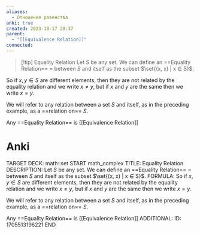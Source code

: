 ```yaml
---
aliases:
  - Отношение равенства
anki: true
created: 2023-10-17 20:37
parent:
  - "[[Equivalence Relation]]"
connected:
---
```


> [!tip] Equality Relation
Let $S$ be any set. We can define an ==Equality Relation== $=$ between $S$ and itself as the subset $\set{(x, x) | x ∈ S}$.

So if $x, y ∈ S$ are different elements, then they are not related by the equality relation and we write $x  \neq y$, but if $x$ and $y$ are the same then we write $x = y$.

We will refer to any relation between a set $S$ and itself, as in the preceding example, as a ==relation on== $S$.

Any ==Equality Relation== is [[Equivalence Relation]]

# Anki
TARGET DECK: math::set
START
math_complex
TITLE: Equality Relation
DESCRIPTION: Let $S$ be any set. We can define an ==Equality Relation== $=$ between $S$ and itself as the subset $\set{(x, x) | x ∈ S}$.
FORMULA: So if $x, y ∈ S$ are different elements, then they are not related by the equality relation and we write $x  \neq y$, but if $x$ and $y$ are the same then we write $x = y$.

We will refer to any relation between a set $S$ and itself, as in the preceding example, as a ==relation on== $S$.

Any ==Equality Relation== is [[Equivalence Relation]]
ADDITIONAL:
ID: 1705513196221
END







